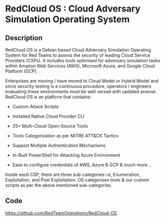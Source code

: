 # RedCloud OS : Cloud Adversary Simulation Operating System

## Description
RedCloud OS is a Debian based Cloud Adversary Simulation Operating System for Red Teams to assess the security of leading Cloud Service Providers (CSPs). It includes tools optimised for adversary simulation tasks within Amazon Web Services (AWS), Microsoft Azure, and Google Cloud Platform (GCP).

Enterprises are moving / have moved to Cloud Model or Hybrid Model and since security testing is a continuous procedure, operators / engineers evaluating these environments must be well versed with updated arsenal. RedCloud OS is an platform that contains:

- Custom Attack Scripts

- Installed Native Cloud Provider CLI

- 25+ Multi-Cloud Open-Source Tools

- Tools Categorization as per MITRE ATT&CK Tactics

- Support Multiple Authentication Mechanisms

- In-Built PowerShell for Attacking Azure Environment

- Ease to configure credentials of AWS, Azure & GCP & much more...

Inside each CSP, there are three sub-categories i.e, Enumeration, Exploitation, and Post Exploitation. OS categorises tools & our custom scripts as per the above mentioned sub-categories.

## Code
https://github.com/RedTeamOperations/RedCloud-OS
